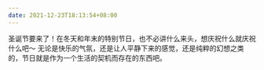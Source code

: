 ```yaml
---
date: 2021-12-23T18:13:54+08:00
---
```

圣诞节要来了！在冬天和年末的特别节日，也不必讲什么来头，想庆祝什么就庆祝什么吧～ 无论是快乐的气氛，还是让人平静下来的感觉，还是纯粹的幻想之类的，节日就是作为一个生活的契机而存在的东西吧。